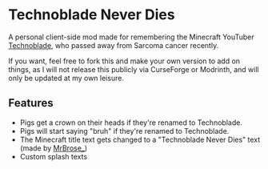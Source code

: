 # Technoblade Never Dies
A personal client-side mod made for remembering the Minecraft YouTuber
[Technoblade](https://technoblade.ccom), who passed away from Sarcoma cancer recently.

If you want, feel free to fork this and make your own version to add on things, as I
will not release this publicly via CurseForge or Modrinth, and will only be updated
at my own leisure.

## Features
- Pigs get a crown on their heads if they're renamed to Technoblade.
- Pigs will start saying "bruh" if they're renamed to Technoblade.
- The Minecraft title text gets changed to a "Technoblade Never Dies" text (made by [MrBrose_](https://twitter.com/MrBrose_))
- Custom splash texts